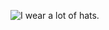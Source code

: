 ![I wear a lot of hats.](https://res.cloudinary.com/carriepresley/image/upload/v1600543966/carriepresley/git33_q0pz6j.jpg)








